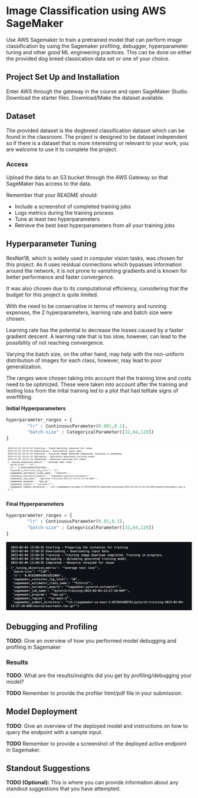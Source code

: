 # Image Classification using AWS SageMaker

Use AWS Sagemaker to train a pretrained model that can perform image classification by using the Sagemaker profiling, debugger, hyperparameter tuning and other good ML engineering practices. This can be done on either the provided dog breed classication data set or one of your choice.

## Project Set Up and Installation
Enter AWS through the gateway in the course and open SageMaker Studio. 
Download the starter files.
Download/Make the dataset available. 

## Dataset
The provided dataset is the dogbreed classification dataset which can be found in the classroom.
The project is designed to be dataset independent so if there is a dataset that is more interesting or relevant to your work, you are welcome to use it to complete the project.

### Access
Upload the data to an S3 bucket through the AWS Gateway so that SageMaker has access to the data. 


Remember that your README should:
- Include a screenshot of completed training jobs
- Logs metrics during the training process
- Tune at least two hyperparameters
- Retrieve the best best hyperparameters from all your training jobs



## Hyperparameter Tuning

ResNet18, which is widely used in computer vision tasks, was chosen for this project. As it uses residual connections which bypasses information around the network, it is not prone to vanishing gradients and is known for better performance and faster convergence.

It was also chosen due to its computational efficiency, considering that the budget for this project is quite limited. 

With the need to be conservative in terms of memory and running expenses, the 2 hyperparameters, learning rate and batch size were chosen.

Learning rate has the potential to decrease the losses caused by a faster gradient descent. A learning rate that is too slow, however, can lead to the possibility of not reaching convergence.

Varying the batch size, on the other hand, may help with the non-uniform distribution of images for each class, however, may lead to poor generalization.

The ranges were chosen taking into account that the training time and costs need to be optimized. These were taken into account after the training and testing loss from the inital training led to a plot that had telltale signs of overfitting.

**Initial Hyperparameters**

```python
hyperparameter_ranges = {
        "lr" : ContinuousParameter(0.001,0.1),
        "batch-size" : CategoricalParameter([32,64,128])
}
```

![Results From Initial Hyperparameters](initialhporesults.png)

**Final Hyperparameters**

```python
hyperparameter_ranges = {
        "lr" : ContinuousParameter(0.01,0.1),
        "batch-size" : CategoricalParameter([32,64,128])
}
```

![The results of Second Hyperparameter Tuning](bestParameters.png)


## Debugging and Profiling
**TODO**: Give an overview of how you performed model debugging and profiling in Sagemaker

### Results
**TODO**: What are the results/insights did you get by profiling/debugging your model?

**TODO** Remember to provide the profiler html/pdf file in your submission.


## Model Deployment
**TODO**: Give an overview of the deployed model and instructions on how to query the endpoint with a sample input.

**TODO** Remember to provide a screenshot of the deployed active endpoint in Sagemaker.

## Standout Suggestions
**TODO (Optional):** This is where you can provide information about any standout suggestions that you have attempted.
